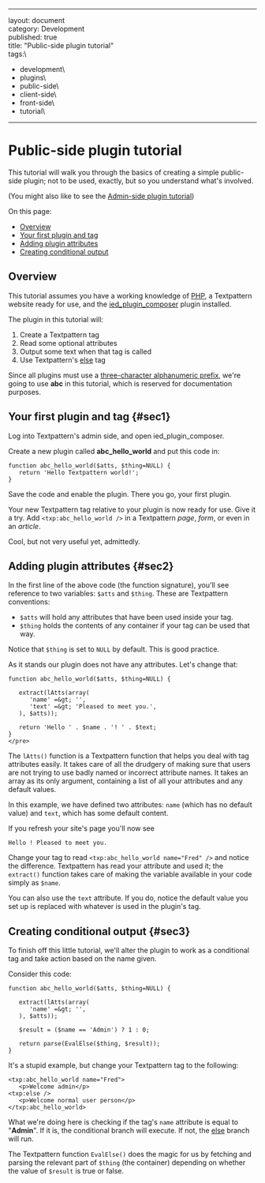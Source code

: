 ------------------------------------------------------------------------

layout: document\
category: Development\
published: true\
title: "Public-side plugin tutorial"\
tags:\
- development\
- plugins\
- public-side\
- client-side\
- front-side\
- tutorial\
---

Public-side plugin tutorial
===========================

This tutorial will walk you through the basics of creating a simple
public-side plugin; not to be used, exactly, but so you understand
what's involved.

(You might also like to see the [Admin-side plugin
tutorial](http://docs.textpattern.io/development/admin-side-plugin-tutorial.))

On this page:

-   [Overview](#sec1)
-   [Your first plugin and tag](#sec2)
-   [Adding plugin attributes](#sec3)
-   [Creating conditional output](#sec4)

Overview
--------

This tutorial assumes you have a working knowledge of
[PHP](http://php.net), a Textpattern website ready for use, and the
[ied\_plugin\_composer](http://stefdawson.com/ied_plugin_composer)
plugin installed.

The plugin in this tutorial will:

1.  Create a Textpattern tag
2.  Read some optional attributes
3.  Output some text when that tag is called
4.  Use Textpattern's [else](http://docs.textpattern.io/tags/else) tag

Since all plugins must use a [three-character alphanumeric
prefix](http://docs.textpattern.io/development/registered-textpattern-developer-prefixes),
we're going to use **abc** in this tutorial, which is reserved for
documentation purposes.

Your first plugin and tag {#sec1}
-------------------------

Log into Textpattern's admin side, and open ied\_plugin\_composer.

Create a new plugin called **abc\_hello\_world** and put this code in:

    function abc_hello_world($atts, $thing=NULL) {
       return 'Hello Textpattern world!';
    }

Save the code and enable the plugin. There you go, your first plugin.

Your new Textpattern tag relative to your plugin is now ready for use.
Give it a try. Add `<txp:abc_hello_world />` in a Textpattern *page*,
*form*, or even in an *article*.

Cool, but not very useful yet, admittedly.

Adding plugin attributes {#sec2}
------------------------

In the first line of the above code (the function signature), you'll see
reference to two variables: `$atts` and `$thing`. These are Textpattern
conventions:

-   `$atts` will hold any attributes that have been used inside
    your tag.
-   `$thing` holds the contents of any container if your tag can be used
    that way.

Notice that `$thing` is set to `NULL` by default. This is good practice.

As it stands our plugin does not have any attributes. Let's change that:

    function abc_hello_world($atts, $thing=NULL) {

       extract(lAtts(array(
          'name' =&gt; '',
          'text' =&gt; 'Pleased to meet you.',
       ), $atts));

       return 'Hello ' . $name . '! ' . $text;
    }
    </pre>

The `lAtts()` function is a Textpattern function that helps you deal
with tag attributes easily. It takes care of all the drudgery of making
sure that users are not trying to use badly named or incorrect attribute
names. It takes an array as its only argument, containing a list of all
your attributes and any default values.

In this example, we have defined two attributes: `name` (which has no
default value) and `text`, which has some default content.

If you refresh your site's page you'll now see

    Hello ! Pleased to meet you.

Change your tag to read `<txp:abc_hello_world name="Fred" />` and notice
the difference. Textpattern has read your attribute and used it; the
`extract()` function takes care of making the variable available in your
code simply as `$name`.

You can also use the `text` attribute. If you do, notice the default
value you set up is replaced with whatever is used in the plugin's tag.

Creating conditional output {#sec3}
---------------------------

To finish off this little tutorial, we'll alter the plugin to work as a
conditional tag and take action based on the name given.

Consider this code:

    function abc_hello_world($atts, $thing=NULL) {

       extract(lAtts(array(
          'name' =&gt; '',
       ), $atts));

       $result = ($name == 'Admin') ? 1 : 0;

       return parse(EvalElse($thing, $result));
    }

It's a stupid example, but change your Textpattern tag to the following:

    <txp:abc_hello_world name="Fred">
       <p>Welcome admin</p>
    <txp:else />
       <p>Welcome normal user person</p>
    </txp:abc_hello_world>

What we're doing here is checking if the tag's `name` attribute is equal
to "**Admin**". If it is, the conditional branch will execute. If not,
the [else](http://docs.textpattern.io/tags/else) branch will run.

The Textpattern function `EvalElse()` does the magic for us by fetching
and parsing the relevant part of `$thing` (the container) depending on
whether the value of `$result` is true or false.
